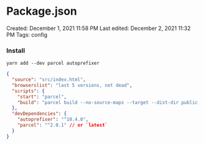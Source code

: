 # Package.json

Created: December 1, 2021 11:58 PM
Last edited: December 2, 2021 11:32 PM
Tags: config

### Install

`yarn add --dev parcel autoprefixer` 

```json
{
  "source": "src/index.html",
  "browserslist": "last 5 versions, not dead",
  "scripts": {
    "start": "parcel",
    "build": "parcel build --no-source-maps --target --dist-dir public --public-url assets"
  },
  "devDependencies": {
    "autoprefixer": "^10.4.0",
    "parcel": "^2.0.1" // or `latest`
  }
}
```